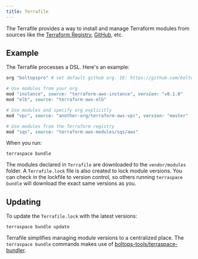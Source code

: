 ```yaml
---
title: Terrafile
---
```


The Terrafile provides a way to install and manage Terraform modules from sources like the [Terraform Registry](https://registry.terraform.io/), [GitHub](https://github.com/), etc.

## Example

The Terrafile processes a DSL. Here's an example:

```ruby
org "boltopspro" # set default github org. IE: https://github.com/boltopspro

# Use modules from your org
mod "instance", source: "terraform-aws-instance", version: "v0.1.0"
mod "elb", source: "terraform-aws-elb"

# Use modules and specify org explicitly
mod "vpc", source: "another-org/terraform-aws-vpc", version: "master"

# Use modules from the Terraform registry
mod "sqs", source: "terraform-aws-modules/sqs/aws"
```

When you run:

    terraspace bundle

The modules declared in `Terrafile` are downloaded to the `vendor/modules` folder. A `Terrafile.lock` file is also created to lock module versions. You can check in the lockfile to version control, so others running `terraspace bundle` will download the exact same versions as you.

## Updating

To update the `Terrafile.lock` with the latest versions:

    terraspace bundle update

Terrafile simplifies managing module versions to a centralized place.  The `terraspace bundle` commands makes use of [boltops-tools/terraspace-bundler](https://github.com/boltops-tools/terraspace-bundler).
